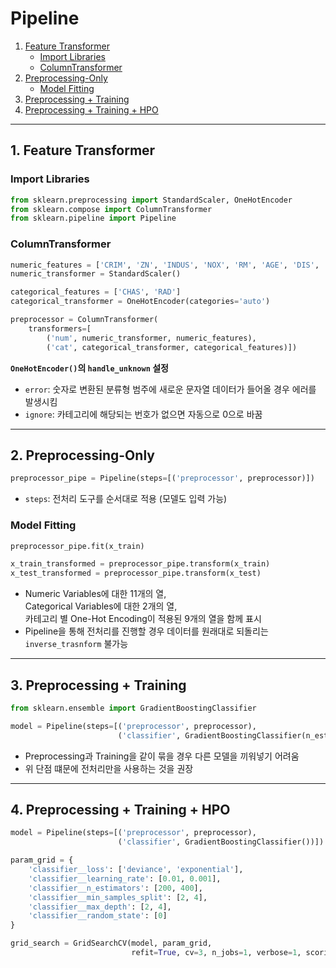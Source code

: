 # Pipeline
  1. [Feature Transformer](#1-feature-transformer)
     + [Import Libraries](#import-libraries)
     + [ColumnTransformer](#columntransformer)
  2. [Preprocessing-Only](#2-preprocessing-only)
     + [Model Fitting](#model-fitting)
  3. [Preprocessing + Training](#3-preprocessing--training)
  4. [Preprocessing + Training + HPO](#4-preprocessing--training--hpo)

---

## 1. Feature Transformer

### Import Libraries

```python
from sklearn.preprocessing import StandardScaler, OneHotEncoder
from sklearn.compose import ColumnTransformer
from sklearn.pipeline import Pipeline
```

### ColumnTransformer

```python
numeric_features = ['CRIM', 'ZN', 'INDUS', 'NOX', 'RM', 'AGE', 'DIS', 'TAX', 'PTRATIO', 'B', 'LSTAT']
numeric_transformer = StandardScaler()

categorical_features = ['CHAS', 'RAD']
categorical_transformer = OneHotEncoder(categories='auto')

preprocessor = ColumnTransformer(
    transformers=[
        ('num', numeric_transformer, numeric_features),
        ('cat', categorical_transformer, categorical_features)])
```

**`OneHotEncoder()`의 `handle_unknown` 설정**
- `error`: 숫자로 변환된 분류형 범주에 새로운 문자열 데이터가 들어올 경우 에러를 발생시킴   
- `ignore`: 카테고리에 해당되는 번호가 없으면 자동으로 0으로 바꿈

---

## 2. Preprocessing-Only

```python
preprocessor_pipe = Pipeline(steps=[('preprocessor', preprocessor)])
```

- `steps`: 전처리 도구를 순서대로 적용 (모델도 입력 가능)

### Model Fitting

```python
preprocessor_pipe.fit(x_train)

x_train_transformed = preprocessor_pipe.transform(x_train)
x_test_transformed = preprocessor_pipe.transform(x_test)
```

- Numeric Variables에 대한 11개의 열,   
  Categorical Variables에 대한 2개의 열,   
  카테고리 별 One-Hot Encoding이 적용된 9개의 열을 함께 표시
- Pipeline을 통해 전처리를 진행할 경우 데이터를 원래대로 되돌리는 `inverse_trasnform` 불가능

---

## 3. Preprocessing + Training

```python
from sklearn.ensemble import GradientBoostingClassifier

model = Pipeline(steps=[('preprocessor', preprocessor),
                        ('classifier', GradientBoostingClassifier(n_estimators=200, random_state=0))])
```

- Preprocessing과 Training을 같이 묶을 경우 다른 모델을 끼워넣기 어려움
- 위 단점 떄문에 전처리만을 사용하는 것을 권장

---

## 4. Preprocessing + Training + HPO

```python
model = Pipeline(steps=[('preprocessor', preprocessor),
                        ('classifier', GradientBoostingClassifier())])

param_grid = {
    'classifier__loss': ['deviance', 'exponential'],
    'classifier__learning_rate': [0.01, 0.001],
    'classifier__n_estimators': [200, 400],
    'classifier__min_samples_split': [2, 4],
    'classifier__max_depth': [2, 4],
    'classifier__random_state': [0]
}

grid_search = GridSearchCV(model, param_grid,
                           refit=True, cv=3, n_jobs=1, verbose=1, scoring= 'accuracy')
```
